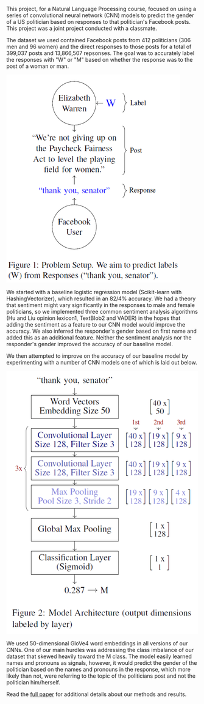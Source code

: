This project, for a Natural Language Processing course, focused on using a series of convolutional neural network (CNN) models to predict the gender of a US politician based on responses to that politician's Facebook posts. This project was a joint project conducted with a classmate. 

The dataset we used contained Facebook posts from 412 politicians (306 men and 96 women) and the direct responses to those posts for a total of 399,037 posts and 13,866,507 repsonses. The goal was to accurately label the responses with "W" or "M" based on whether the response was to the post of a woman or man. 

![problem-setup](https://github.com/lplimier/DS_Portfolio/blob/master/Images/Figure1.png)

We started with a baseline logistic regression model (Scikit-learn with HashingVectorizer), which resulted in an 82/4% accuracy. We had a theory that sentiment might vary significantly in the responses to male and female politicians, so we implemented three common sentiment analysis algorithms (Hu and Liu opinion lexicon1, TextBlob2 and VADER) in the hopes that adding the sentiment as a feature to our CNN model would improve the accuracy. We also inferred the responder's gender based on first name and added this as an additional feature. Neither the sentiment analysis nor the responder's gender improved the accuracy of our baseline model.

We then attempted to improve on the accuracy of our baseline model by experimenting with a number of CNN models one of which is laid out below.  

![problem-setup](https://github.com/lplimier/DS_Portfolio/blob/master/Images/Figure2.png)

We used 50-dimensional GloVe4 word embeddings in all versions of our CNNs. One of our main hurdles was addressing the class imbalance of our dataset that skewed heavily toward the M class. The model easily learned names and pronouns as signals, however, it would predict the gender of the politician based on the names and pronouns in the response, which more likely than not, were referring to the topic of the politicians post and not the politician him/herself.

Read the [full paper](https://github.com/lplimier/DS_Portfolio/blob/master/Thank_You_Senator/w266_Plimier_Rapport.pdf) for additional details about our methods and results.
